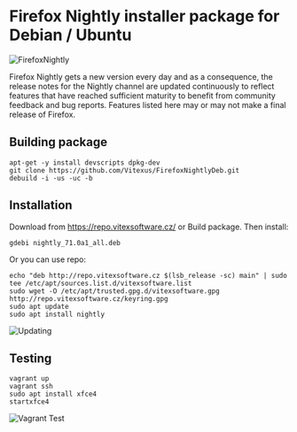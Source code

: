 Firefox Nightly installer package for Debian / Ubuntu
=====================================================

![FirefoxNightly](https://raw.githubusercontent.com/Vitexus/FirefoxNightlyDeb/master/nightly.png "Nightly logo")

Firefox Nightly gets a new version every day and as a consequence, the release notes for the Nightly channel are updated continuously to reflect features that have reached sufficient maturity to benefit from community feedback and bug reports. Features listed here may or may not make a final release of Firefox.


Building package
----------------

    apt-get -y install devscripts dpkg-dev
    git clone https://github.com/Vitexus/FirefoxNightlyDeb.git
    debuild -i -us -uc -b


Installation
------------

Download from https://repo.vitexsoftware.cz/  or Build package. Then install:

    gdebi nightly_71.0a1_all.deb


Or you can use repo:

    echo "deb http://repo.vitexsoftware.cz $(lsb_release -sc) main" | sudo tee /etc/apt/sources.list.d/vitexsoftware.list
    sudo wget -O /etc/apt/trusted.gpg.d/vitexsoftware.gpg http://repo.vitexsoftware.cz/keyring.gpg
    sudo apt update
    sudo apt install nightly



![Updating](https://raw.githubusercontent.com/Vitexus/FirefoxNightlyDeb/master/installing.png "Updating")


Testing
-------

    vagrant up
    vagrant ssh
    sudo apt install xfce4
    startxfce4


![Vagrant Test](https://raw.githubusercontent.com/Vitexus/FirefoxNightlyDeb/master/vagrantubuntu.png "Nightly in Ubuntu")
